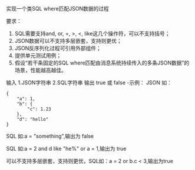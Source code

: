 实现一个类SQL where匹配JSON数据的过程

要求：
1. SQL需要支持and, or, =, >, <, like这几个操作符，可以不支持括号；
2. JSON数据可以不支持多层嵌套，支持则更优；
3. JSON反序列化过程可引用外部组件；
4. 提供单元测试用例；
5. 假设“若干条固定的SQL where匹配由消息系统持续传入的多条JSON数据”的场景，性能越高越佳。

输入
1.JSON字符串
2.SQL字符串
输出
true 或 false
-示例：
JSON 如：
```
{
    "a": 1, 
    "b": {
        "c": 1.23
    },
    "d": "hello" 
}
```
SQL 如:a = "something",输出为 false

SQL 如:a = 2 and d like "he%" or a = 1,输出为 true

可以不支持多层嵌套，支持则更优，SQL如：a = 2 or b.c < 3,输出为true
